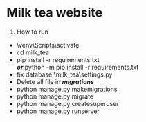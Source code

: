# Milk tea website

1. How to run 
  * \venv\Scripts\activate
  * cd milk_tea
  * pip install -r requirements.txt\
   ***or*** python -m pip install -r requirements.txt 
  * fix database \milk_tea\settings.py
  * Delete all file in ***migrations***
  * python manage.py makemigrations
  * python manage.py migrate
  * python manage.py createsuperuser
  * python manage.py runserver

